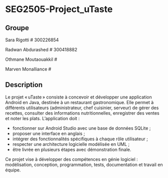 # SEG2505-Project_uTaste

## Groupe
Sara Rigotti # 300226854  

Radwan Abdurashed # 300418882

Othmane Moutaouakkil #  

Marven Monalliance #  

## Description
Le projet « uTaste » consiste à concevoir et développer une application Android en Java, destinée à un restaurant gastronomique. Elle permet à différents utilisateurs (administrateur, chef cuisinier, serveur) de gérer des recettes, consulter des informations nutritionnelles, enregistrer des ventes et noter les plats.
L’application doit :
- fonctionner sur Android Studio avec une base de données SQLite ;
- proposer une interface en anglais ;
- intégrer des fonctionnalités spécifiques à chaque rôle utilisateur ;
- respecter une architecture logicielle modélisée en UML ;
- être livrée en plusieurs étapes avec démonstration finale.

Ce projet vise à développer des compétences en génie logiciel : modélisation, conception, programmation, tests, documentation et travail en équipe.
